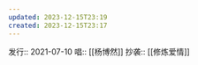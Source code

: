 ```yaml
---
updated: 2023-12-15T23:19
created: 2023-12-15T23:17
---
```

发行:: 2021-07-10
唱:: [[杨博然]]
抄袭:: [[修炼爱情]]